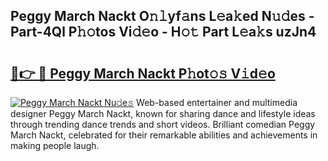 ## Peggy March Nackt O𝚗𝚕yf𝚊ns L𝚎a𝚔ed N𝚞𝚍es - Part-4Ql P𝚑𝚘tos Vi𝚍𝚎o - H𝚘𝚝 Part L𝚎a𝚔s uzJn4

# <h2><a href="http://kf6bfa7.oniu.top/?m=Peggy+March+Nackt">🔗👉 🔴 Peggy March Nackt P𝚑ot𝚘𝚜 V𝚒d𝚎o</a></h2>

[![Peggy March Nackt Nu𝚍e𝚜](https://i.imgur.com/0qMVB7G.gif)](http://kf6bfa7.oniu.top/?m=Peggy+March+Nackt)
Web-based entertainer and multimedia designer Peggy March Nackt, known for sharing dance and lifestyle ideas through trending dance trends and short videos. Brilliant comedian Peggy March Nackt, celebrated for their remarkable abilities and achievements in making people laugh.  
